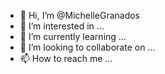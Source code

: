 - 👋 Hi, I’m @MichelleGranados
- 👀 I’m interested in ...
- 🌱 I’m currently learning ...
- 💞️ I’m looking to collaborate on ...
- 📫 How to reach me ...

<!---
MichelleGranados/MichelleGranados is a ✨ special ✨ repository because its `README.md` (this file) appears on your GitHub profile.
You can click the Preview link to take a look at your changes.
--->
